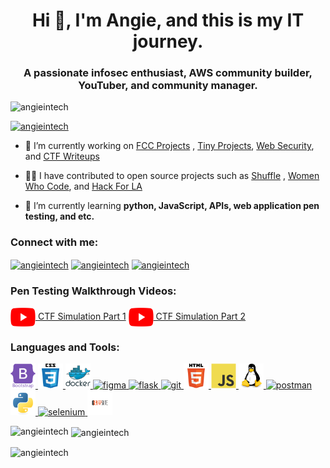 <h1 align="center">Hi 👋, I'm Angie, and this is my IT journey.</h1>
<h3 align="center">A passionate infosec enthusiast, AWS community builder, YouTuber, and community manager.</h3>

<p align="left"> <img src="https://komarev.com/ghpvc/?username=angieintech&label=Profile%20views&color=0e75b6&style=flat" alt="angieintech" /> </p>

<p align="left"> <a href="https://twitter.com/angieintech" target="blank"><img src="https://img.shields.io/twitter/follow/angieintech?logo=twitter&style=for-the-badge" alt="angieintech" /></a> </p>

- 🔭 I’m currently working on [FCC Projects](https://github.com/angieintech/FCC-Projects) , [Tiny Projects](https://github.com/angieintech/Tiny-Projects), [Web Security](https://github.com/angieintech/Web-Security), and [CTF Writeups](https://github.com/angieintech/CTFWriteUps) 

- 👩‍💻 I have contributed to open source projects such as [Shuffle](https://github.com/orgs/Shuffle/teams/automation-dev) , [Women Who Code](https://github.com/ncclementi/wwc_test/pull/1), and [Hack For LA](https://github.com/orgs/hackforla/teams/engineering-write/members) 

- 🌱 I’m currently learning **python, JavaScript, APIs, web application pen testing, and etc.**

<h3 align="left">Connect with me:</h3>
<p align="left">
<a href="https://twitter.com/angieintech" target="blank"><img align="center" src="https://raw.githubusercontent.com/rahuldkjain/github-profile-readme-generator/master/src/images/icons/Social/twitter.svg" alt="angieintech" height="30" width="40" /></a>
<a href="https://linkedin.com/in/angieintech" target="blank"><img align="center" src="https://raw.githubusercontent.com/rahuldkjain/github-profile-readme-generator/master/src/images/icons/Social/linked-in-alt.svg" alt="angieintech" height="30" width="40" /></a>
<a href="https://medium.com/@angieintech" target="blank"><img align="center" src="https://raw.githubusercontent.com/rahuldkjain/github-profile-readme-generator/master/src/images/icons/Social/medium.svg" alt="angieintech" height="30" width="40" /></a>

  
</p>

<h3 align="left">Pen Testing Walkthrough Videos:</h3>
<p align="left">
<a href="https://youtu.be/9KiTLc1URKA"/><img align="center" src="https://raw.githubusercontent.com/angieintech/img/fcca9767a63889215e37af75c2cb09ce5fe543d6/YouTube%20Logo.svg" alt="Pen Testing Video 1" height="30" width="40" /> CTF Simulation Part 1</a>
<a href="https://youtu.be/c3XmTtd7JDU"/><img align="center" src="https://raw.githubusercontent.com/angieintech/img/fcca9767a63889215e37af75c2cb09ce5fe543d6/YouTube%20Logo.svg" alt="Pen Testing Video 2" height="30" width="40" /> CTF Simulation Part 2</a>
</p>

<h3 align="left">Languages and Tools:</h3>
<p align="left"> <a href="https://getbootstrap.com" target="_blank" rel="noreferrer"> <img src="https://raw.githubusercontent.com/devicons/devicon/master/icons/bootstrap/bootstrap-plain-wordmark.svg" alt="bootstrap" width="40" height="40"/> </a> <a href="https://www.w3schools.com/css/" target="_blank" rel="noreferrer"> <img src="https://raw.githubusercontent.com/devicons/devicon/master/icons/css3/css3-original-wordmark.svg" alt="css3" width="40" height="40"/> </a> <a href="https://www.docker.com/" target="_blank" rel="noreferrer"> <img src="https://raw.githubusercontent.com/devicons/devicon/master/icons/docker/docker-original-wordmark.svg" alt="docker" width="40" height="40"/> </a> <a href="https://www.figma.com/" target="_blank" rel="noreferrer"> <img src="https://www.vectorlogo.zone/logos/figma/figma-icon.svg" alt="figma" width="40" height="40"/> </a> <a href="https://flask.palletsprojects.com/" target="_blank" rel="noreferrer"> <img src="https://www.vectorlogo.zone/logos/pocoo_flask/pocoo_flask-icon.svg" alt="flask" width="40" height="40"/> </a> <a href="https://git-scm.com/" target="_blank" rel="noreferrer"> <img src="https://www.vectorlogo.zone/logos/git-scm/git-scm-icon.svg" alt="git" width="40" height="40"/> </a> <a href="https://www.w3.org/html/" target="_blank" rel="noreferrer"> <img src="https://raw.githubusercontent.com/devicons/devicon/master/icons/html5/html5-original-wordmark.svg" alt="html5" width="40" height="40"/> </a> <a href="https://developer.mozilla.org/en-US/docs/Web/JavaScript" target="_blank" rel="noreferrer"> <img src="https://raw.githubusercontent.com/devicons/devicon/master/icons/javascript/javascript-original.svg" alt="javascript" width="40" height="40"/> </a> <a href="https://www.linux.org/" target="_blank" rel="noreferrer"> <img src="https://raw.githubusercontent.com/devicons/devicon/master/icons/linux/linux-original.svg" alt="linux" width="40" height="40"/> </a> <a href="https://postman.com" target="_blank" rel="noreferrer"> <img src="https://www.vectorlogo.zone/logos/getpostman/getpostman-icon.svg" alt="postman" width="40" height="40"/> </a> <a href="https://www.python.org" target="_blank" rel="noreferrer"> <img src="https://raw.githubusercontent.com/devicons/devicon/master/icons/python/python-original.svg" alt="python" width="40" height="40"/> </a> <a href="https://www.selenium.dev" target="_blank" rel="noreferrer"> <img src="https://raw.githubusercontent.com/detain/svg-logos/780f25886640cef088af994181646db2f6b1a3f8/svg/selenium-logo.svg" alt="selenium" width="40" height="40"/> </a> <a href="https://portswigger.net/burp" target="_blank" rel="noreferrer"> <img src="https://github.com/angieintech/img/blob/main/BurpSuite%20img.png?raw=true" alt="burpsuite" width="40" height="40"/> </a></p>

<p><img align="left" src="https://github-readme-stats.vercel.app/api/top-langs?username=angieintech&show_icons=true&locale=en&layout=compact" alt="angieintech" /></p>

<p>&nbsp;<img align="center" src="https://github-readme-stats.vercel.app/api?username=angieintech&show_icons=true&locale=en" alt="angieintech" /></p>

<p><img align="center" src="https://github-readme-streak-stats.herokuapp.com/?user=angieintech&" alt="angieintech" /></p>
